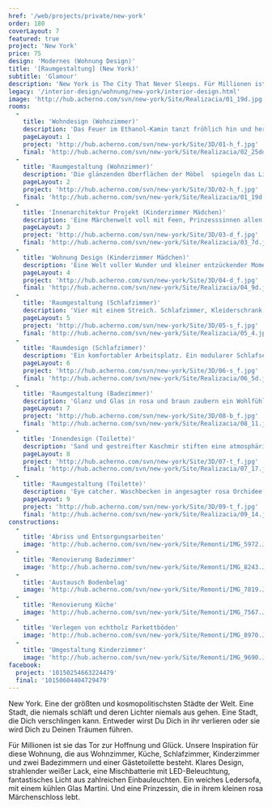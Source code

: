 ```yaml
---
href: '/web/projects/private/new-york'
order: 180
coverLayout: 7
featured: true
project: 'New York'
price: 75
design: 'Modernes (Wohnung Design)'
title: '[Raumgestaltung] (New York)'
subtitle: 'Glamour'
description: 'New York is The City That Never Sleeps. Für Millionen ist Sie das Tor zur Hoffnung und Glück. Unsere Inspiration für diese Wohnung, die aus Wohnzimmer, Küche, Schlafzimmer, Kinderzimmer und zwei Badezimmern und einer Gästetoilette besteht.'
legacy: '/interior-design/wohnung/new-york/interior-design.html'
image: 'http://hub.acherno.com/svn/new-york/Site/Realizacia/01_19d.jpg'
rooms:
  -
    title: 'Wohndesign (Wohnzimmer)'
    description: 'Das Feuer im Ethanol-Kamin tanzt fröhlich hin und her  und wirft sein warmes Licht auf den vielfarbigen Stein.'
    pageLayout: 1
    project: 'http://hub.acherno.com/svn/new-york/Site/3D/01-h_f.jpg'
    final: 'http://hub.acherno.com/svn/new-york/Site/Realizacia/02_25dd.jpg'
  -
    title: 'Raumgestaltung (Wohnzimmer)'
    description: 'Die glänzenden Oberflächen der Möbel  spiegeln das Licht wider und die Decke fängt es schimmernd auf.'
    pageLayout: 2
    project: 'http://hub.acherno.com/svn/new-york/Site/3D/02-h_f.jpg'
    final: 'http://hub.acherno.com/svn/new-york/Site/Realizacia/01_19d.jpg'
  -
    title: 'Innenarchitektur Projekt (Kinderzimmer Mädchen)'
    description: 'Eine Märchenwelt voll mit Feen, Prinzesssinnen allen Gestalten die dazugehören. Diese Welt hat eine Malerin mit ihrem Pinsel geschaffen um damit Teil der Kindheit zu werden.'
    pageLayout: 3
    project: 'http://hub.acherno.com/svn/new-york/Site/3D/03-d_f.jpg'
    final: 'http://hub.acherno.com/svn/new-york/Site/Realizacia/03_7d.jpg'
  -
    title: 'Wohnung Design (Kinderzimmer Mädchen)'
    description: 'Eine Welt voller Wunder und kleiner entzückender Momente in diesem rosa und weiß getauchten romantischem Zimmer.'
    pageLayout: 4
    project: 'http://hub.acherno.com/svn/new-york/Site/3D/04-d_f.jpg'
    final: 'http://hub.acherno.com/svn/new-york/Site/Realizacia/04_9d.jpg'
  -
    title: 'Raumgestaltung (Schlafzimmer)'
    description: 'Vier mit einem Streich. Schlafzimmer, Kleiderschrank, Kabinett und Gästezimmer. Geht nicht, gibt’s nicht! Dieser riesige Raum hat Platz für alles Notwendige.'
    pageLayout: 5
    project: 'http://hub.acherno.com/svn/new-york/Site/3D/05-s_f.jpg'
    final: 'http://hub.acherno.com/svn/new-york/Site/Realizacia/05_4.jpg'
  -
    title: 'Raumdesign (Schlafzimmer)'
    description: 'Ein komfortabler Arbeitsplatz. Ein modularer Schlafsessel für unerwartete Gäste und ein geräumiges von schweren Vorhängen getrenntes Schlafzimmer mit in der Garderobe integrierter Tür zeichnen diesen besonderen Look aus.'
    pageLayout: 6
    project: 'http://hub.acherno.com/svn/new-york/Site/3D/06-s_f.jpg'
    final: 'http://hub.acherno.com/svn/new-york/Site/Realizacia/06_5d.jpg'
  -
    title: 'Raumgestaltung (Badezimmer)'
    description: 'Glanz und Glas in rosa und braun zaubern ein Wohlfühlambiente.'
    pageLayout: 7
    project: 'http://hub.acherno.com/svn/new-york/Site/3D/08-b_f.jpg'
    final: 'http://hub.acherno.com/svn/new-york/Site/Realizacia/08_11.jpg'
  -
    title: 'Innendesign (Toilette)'
    description: 'Sand und gestreifter Kaschmir stiften eine atmosphärische Wirkung.'
    pageLayout: 8
    project: 'http://hub.acherno.com/svn/new-york/Site/3D/07-t_f.jpg'
    final: 'http://hub.acherno.com/svn/new-york/Site/Realizacia/07_17.jpg'
  -
    title: 'Raumgestaltung (Toilette)'
    description: 'Eye catcher. Waschbecken in angesagter rosa Orchidee für den extravaganten Geschmack.'
    pageLayout: 9
    project: 'http://hub.acherno.com/svn/new-york/Site/3D/09-t_f.jpg'
    final: 'http://hub.acherno.com/svn/new-york/Site/Realizacia/09_14.jpg'
constructions:
  - 
    title: 'Abriss und Entsorgungsarbeiten'
    image: 'http://hub.acherno.com/svn/new-york/Site/Remonti/IMG_5972.JPG'
  - 
    title: 'Renovierung Badezimmer'
    image: 'http://hub.acherno.com/svn/new-york/Site/Remonti/IMG_8243.JPG'
  - 
    title: 'Austausch Bodenbelag'
    image: 'http://hub.acherno.com/svn/new-york/Site/Remonti/IMG_7819.JPG'
  - 
    title: 'Renovierung Küche'
    image: 'http://hub.acherno.com/svn/new-york/Site/Remonti/IMG_7567.JPG'
  - 
    title: 'Verlegen von echtholz Parkettböden'
    image: 'http://hub.acherno.com/svn/new-york/Site/Remonti/IMG_8970.JPG'
  - 
    title: 'Umgestaltung Kinderzimmer'
    image: 'http://hub.acherno.com/svn/new-york/Site/Remonti/IMG_9690.JPG'
facebook:
  project: '10150254663224479'
  final: '10150604404729479'
---
```

New York. Eine der größten und kosmopolitischsten Städte der Welt. Eine Stadt, die niemals schläft und deren Lichter niemals aus gehen. Eine Stadt, die Dich verschlingen kann. Entweder wirst Du Dich in ihr verlieren oder sie wird Dich zu Deinen Träumen führen.

Für Millionen ist sie das Tor zur Hoffnung und Glück. Unsere Inspiration für diese Wohnung, die aus Wohnzimmer, Küche, Schlafzimmer, Kinderzimmer und zwei Badezimmern und einer Gästetoilette besteht. Klares Design, strahlender weißer Lack, eine Mischbatterie mit LED-Beleuchtung,  fantastisches Licht aus zahlreichen Einbauleuchten. Ein weiches Ledersofa, mit einem kühlen Glas Martini. Und eine Prinzessin, die in ihrem kleinen rosa Märchenschloss lebt. 
